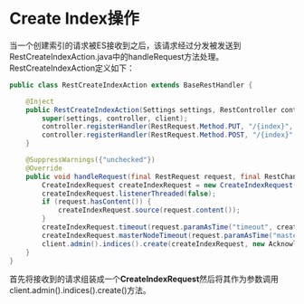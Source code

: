 # Create Index操作

当一个创建索引的请求被ES接收到之后，该请求经过分发被发送到RestCreateIndexAction.java中的handleRequest方法处理。
RestCreateIndexAction定义如下：  
```java
public class RestCreateIndexAction extends BaseRestHandler {

    @Inject
    public RestCreateIndexAction(Settings settings, RestController controller, Client client) {
        super(settings, controller, client);
        controller.registerHandler(RestRequest.Method.PUT, "/{index}", this);
        controller.registerHandler(RestRequest.Method.POST, "/{index}", this);
    }

    @SuppressWarnings({"unchecked"})
    @Override
    public void handleRequest(final RestRequest request, final RestChannel channel, final Client client) {
        CreateIndexRequest createIndexRequest = new CreateIndexRequest(request.param("index"));
        createIndexRequest.listenerThreaded(false);
        if (request.hasContent()) {
            createIndexRequest.source(request.content());
        }
        createIndexRequest.timeout(request.paramAsTime("timeout", createIndexRequest.timeout()));
        createIndexRequest.masterNodeTimeout(request.paramAsTime("master_timeout", createIndexRequest.masterNodeTimeout()));
        client.admin().indices().create(createIndexRequest, new AcknowledgedRestListener<CreateIndexResponse>(channel));
    }
}
```  
首先将接收到的请求组装成一个**CreateIndexRequest**然后将其作为参数调用client.admin().indices().create()方法。  



